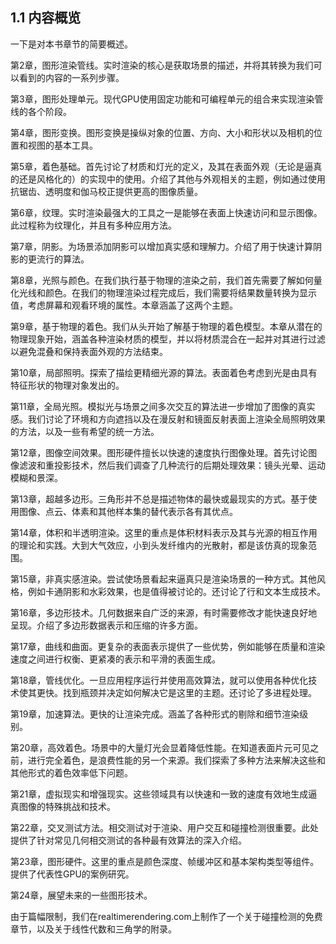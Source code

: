 ## 1.1 内容概览
一下是对本书章节的简要概述。

第2章，图形渲染管线。实时渲染的核心是获取场景的描述，并将其转换为我们可以看到的内容的一系列步骤。

第3章，图形处理单元。现代GPU使用固定功能和可编程单元的组合来实现渲染管线的各个阶段。

第4章，图形变换。图形变换是操纵对象的位置、方向、大小和形状以及相机的位置和视图的基本工具。

第5章，着色基础。首先讨论了材质和灯光的定义，及其在表面外观（无论是逼真的还是风格化的）的实现中的使用。介绍了其他与外观相关的主题，例如通过使用抗锯齿、透明度和伽马校正提供更高的图像质量。

第6章，纹理。实时渲染最强大的工具之一是能够在表面上快速访问和显示图像。此过程称为纹理化，并且有多种应用方法。

第7章，阴影。为场景添加阴影可以增加真实感和理解力。介绍了用于快速计算阴影的更流行的算法。

第8章，光照与颜色。在我们执行基于物理的渲染之前，我们首先需要了解如何量化光线和颜色。在我们的物理渲染过程完成后，我们需要将结果数量转换为显示值，考虑屏幕和观看环境的属性。本章涵盖了这两个主题。

第9章，基于物理的着色。我们从头开始了解基于物理的着色模型。本章从潜在的物理现象开始，涵盖各种渲染材质的模型，并以将材质混合在一起并对其进行过滤以避免混叠和保持表面外观的方法结束。

第10章，局部照明。探索了描绘更精细光源的算法。表面着色考虑到光是由具有特征形状的物理对象发出的。

第11章，全局光照。模拟光与场景之间多次交互的算法进一步增加了图像的真实感。我们讨论了环境和方向遮挡以及在漫反射和镜面反射表面上渲染全局照明效果的方法，以及一些有希望的统一方法。

第12章，图像空间效果。图形硬件擅长以快速的速度执行图像处理。首先讨论图像滤波和重投影技术，然后我们调查了几种流行的后期处理效果：镜头光晕、运动模糊和景深。

第13章，超越多边形。三角形并不总是描述物体的最快或最现实的方式。基于使用图像、点云、体素和其他样本集的替代表示各有其优点。

第14章，体积和半透明渲染。这里的重点是体积材料表示及其与光源的相互作用的理论和实践。大到大气效应，小到头发纤维内的光散射，都是该仿真的现象范围。

第15章，非真实感渲染。尝试使场景看起来逼真只是渲染场景的一种方式。其他风格，例如卡通阴影和水彩效果，也是值得被讨论的。还讨论了行和文本生成技术。

第16章，多边形技术。几何数据来自广泛的来源，有时需要修改才能快速良好地呈现。介绍了多边形数据表示和压缩的许多方面。

第17章，曲线和曲面。更复杂的表面表示提供了一些优势，例如能够在质量和渲染速度之间进行权衡、更紧凑的表示和平滑的表面生成。

第18章，管线优化。一旦应用程序运行并使用高效算法，就可以使用各种优化技术使其更快。找到瓶颈并决定如何解决它是这里的主题。还讨论了多进程处理。

第19章，加速算法。更快的让渲染完成。涵盖了各种形式的剔除和细节渲染级别。

第20章，高效着色。场景中的大量灯光会显着降低性能。在知道表面片元可见之前，进行完全着色，是浪费性能的另一个来源。我们探索了多种方法来解决这些和其他形式的着色效率低下问题。

第21章，虚拟现实和增强现实。这些领域具有以快速和一致的速度有效地生成逼真图像的特殊挑战和技术。

第22章，交叉测试方法。相交测试对于渲染、用户交互和碰撞检测很重要。此处提供了针对常见几何相交测试的各种最有效算法的深入介绍。

第23章，图形硬件。这里的重点是颜色深度、帧缓冲区和基本架构类型等组件。提供了代表性GPU的案例研究。

第24章，展望未来的一些图形技术。

由于篇幅限制，我们在realtimerendering.com上制作了一个关于碰撞检测的免费章节，以及关于线性代数和三角学的附录。